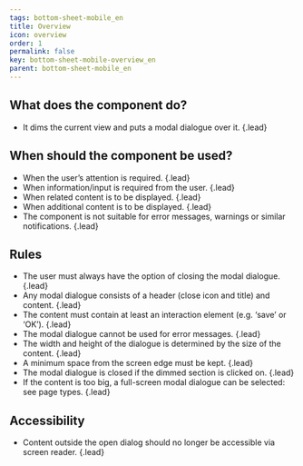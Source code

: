 ```yaml
---
tags: bottom-sheet-mobile_en
title: Overview
icon: overview
order: 1
permalink: false  
key: bottom-sheet-mobile-overview_en
parent: bottom-sheet-mobile_en
---
```


## What does the component do?
*   It dims the current view and puts a modal dialogue over it. {.lead}

## When should the component be used?
*   When the user’s attention is required. {.lead}
*   When information/input is required from the user. {.lead}
*   When related content is to be displayed. {.lead}
*   When additional content is to be displayed. {.lead}
*   The component is not suitable for error messages, warnings or similar notifications. {.lead}

## Rules
*   The user must always have the option of closing the modal dialogue. {.lead}
*   Any modal dialogue consists of a header (close icon and title) and content. {.lead}
*   The content must contain at least an interaction element (e.g. ‘save’ or ‘OK’). {.lead}
*   The modal dialogue cannot be used for error messages. {.lead}
*   The width and height of the dialogue is determined by the size of the content. {.lead}
*   A minimum space from the screen edge must be kept. {.lead}
*   The modal dialogue is closed if the dimmed section is clicked on. {.lead}
*   If the content is too big, a full-screen modal dialogue can be selected: see page types. {.lead}

## Accessibility
* Content outside the open dialog should no longer be accessible via screen reader. {.lead}